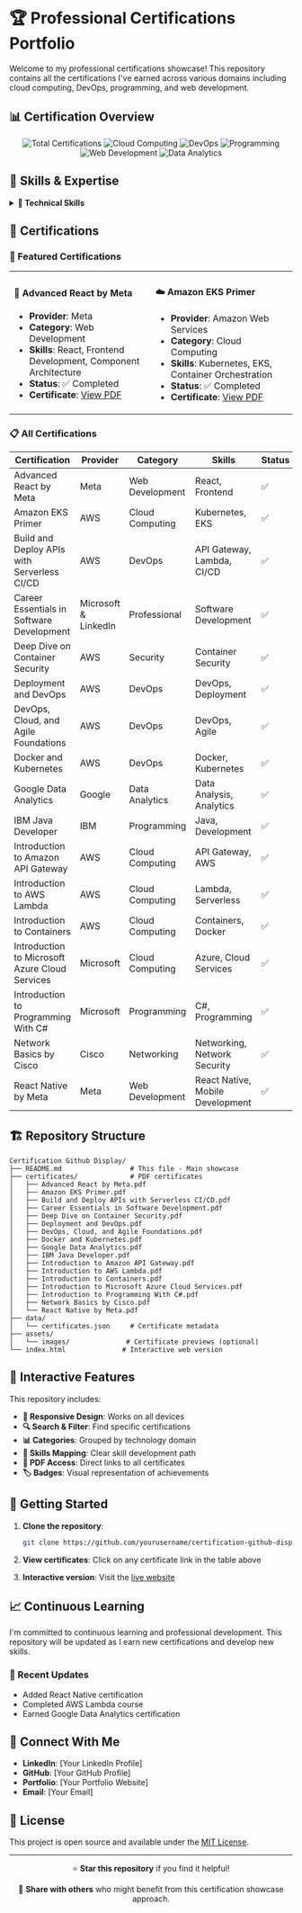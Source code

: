 # 🏆 Professional Certifications Portfolio

Welcome to my professional certifications showcase! This repository contains all the certifications I've earned across various domains including cloud computing, DevOps, programming, and web development.

## 📊 Certification Overview

<div align="center">

![Total Certifications](https://img.shields.io/badge/Total%20Certifications-17-blue)
![Cloud Computing](https://img.shields.io/badge/Cloud%20Computing-6-green)
![DevOps](https://img.shields.io/badge/DevOps-4-orange)
![Programming](https://img.shields.io/badge/Programming-3-purple)
![Web Development](https://img.shields.io/badge/Web%20Development-2-red)
![Data Analytics](https://img.shields.io/badge/Data%20Analytics-1-yellow)

</div>

## 🎯 Skills & Expertise

<details>
<summary><b>🔧 Technical Skills</b></summary>

### Cloud Computing & DevOps
- **AWS Services**: Lambda, API Gateway, EKS, Containers
- **Microsoft Azure**: Cloud Services
- **Container Technologies**: Docker, Kubernetes
- **DevOps Practices**: CI/CD, Deployment, Infrastructure as Code
- **Security**: Container Security, Network Security

### Programming & Development
- **Languages**: Java, C#, JavaScript
- **Frameworks**: React, React Native
- **Web Development**: Frontend Development, API Development
- **Data Analytics**: Google Data Analytics

### Professional Development
- **Software Development**: Career Essentials
- **Agile Methodologies**: Agile Foundations
- **Networking**: Network Basics

</details>

## 📜 Certifications

### 🌟 Featured Certifications

<table>
<tr>
<td width="50%">

#### 🚀 Advanced React by Meta
- **Provider**: Meta
- **Category**: Web Development
- **Skills**: React, Frontend Development, Component Architecture
- **Status**: ✅ Completed
- **Certificate**: [View PDF](./certificates/Advanced%20React%20by%20Meta.pdf)

</td>
<td width="50%">

#### ☁️ Amazon EKS Primer
- **Provider**: Amazon Web Services
- **Category**: Cloud Computing
- **Skills**: Kubernetes, EKS, Container Orchestration
- **Status**: ✅ Completed
- **Certificate**: [View PDF](./certificates/Amazon%20EKS%20Primer.pdf)

</td>
</tr>
</table>

### 📋 All Certifications

| Certification | Provider | Category | Skills | Status | Certificate |
|---------------|----------|----------|--------|--------|-------------|
| Advanced React by Meta | Meta | Web Development | React, Frontend | ✅ | [View](./certificates/Advanced%20React%20by%20Meta.pdf) |
| Amazon EKS Primer | AWS | Cloud Computing | Kubernetes, EKS | ✅ | [View](./certificates/Amazon%20EKS%20Primer.pdf) |
| Build and Deploy APIs with Serverless CI/CD | AWS | DevOps | API Gateway, Lambda, CI/CD | ✅ | [View](./certificates/Build%20and%20Deploy%20APIs%20with%20a%20Serverless%20CICD.pdf) |
| Career Essentials in Software Development | Microsoft & LinkedIn | Professional | Software Development | ✅ | [View](./certificates/Career%20Essentials%20in%20Software%20Development%20by%20Microsoft%20and%20LinkedIn.pdf) |
| Deep Dive on Container Security | AWS | Security | Container Security | ✅ | [View](./certificates/Deep%20Dive%20on%20Container%20Security.pdf) |
| Deployment and DevOps | AWS | DevOps | DevOps, Deployment | ✅ | [View](./certificates/Deployment%20and%20DevOps.pdf) |
| DevOps, Cloud, and Agile Foundations | AWS | DevOps | DevOps, Agile | ✅ | [View](./certificates/DevOps%2C%20Cloud%2C%20and%20Agile%20Foundations.pdf) |
| Docker and Kubernetes | AWS | DevOps | Docker, Kubernetes | ✅ | [View](./certificates/Docker%20and%20Kubernetes.pdf) |
| Google Data Analytics | Google | Data Analytics | Data Analysis, Analytics | ✅ | [View](./certificates/Google%20Data%20Analytics.pdf) |
| IBM Java Developer | IBM | Programming | Java, Development | ✅ | [View](./certificates/IBM%20Java%20Developer.pdf) |
| Introduction to Amazon API Gateway | AWS | Cloud Computing | API Gateway, AWS | ✅ | [View](./certificates/Introduction%20to%20Amazon%20API%20Gateway.pdf) |
| Introduction to AWS Lambda | AWS | Cloud Computing | Lambda, Serverless | ✅ | [View](./certificates/Introduction%20to%20AWS%20Lambda.pdf) |
| Introduction to Containers | AWS | Cloud Computing | Containers, Docker | ✅ | [View](./certificates/Introduction%20to%20Containers.pdf) |
| Introduction to Microsoft Azure Cloud Services | Microsoft | Cloud Computing | Azure, Cloud Services | ✅ | [View](./certificates/Introduction%20to%20Microsoft%20Azure%20Cloud%20Services.pdf) |
| Introduction to Programming With C# | Microsoft | Programming | C#, Programming | ✅ | [View](./certificates/Introduction%20to%20Programming%20With%20C%23.pdf) |
| Network Basics by Cisco | Cisco | Networking | Networking, Network Security | ✅ | [View](./certificates/Network%20Basics%20by%20Cisco.pdf) |
| React Native by Meta | Meta | Web Development | React Native, Mobile Development | ✅ | [View](./certificates/React%20Native%20by%20Meta.pdf) |

## 🏗️ Repository Structure

```
Certification Github Display/
├── README.md                 # This file - Main showcase
├── certificates/             # PDF certificates
│   ├── Advanced React by Meta.pdf
│   ├── Amazon EKS Primer.pdf
│   ├── Build and Deploy APIs with Serverless CI/CD.pdf
│   ├── Career Essentials in Software Development.pdf
│   ├── Deep Dive on Container Security.pdf
│   ├── Deployment and DevOps.pdf
│   ├── DevOps, Cloud, and Agile Foundations.pdf
│   ├── Docker and Kubernetes.pdf
│   ├── Google Data Analytics.pdf
│   ├── IBM Java Developer.pdf
│   ├── Introduction to Amazon API Gateway.pdf
│   ├── Introduction to AWS Lambda.pdf
│   ├── Introduction to Containers.pdf
│   ├── Introduction to Microsoft Azure Cloud Services.pdf
│   ├── Introduction to Programming With C#.pdf
│   ├── Network Basics by Cisco.pdf
│   └── React Native by Meta.pdf
├── data/
│   └── certificates.json     # Certificate metadata
├── assets/
│   └── images/              # Certificate previews (optional)
└── index.html              # Interactive web version
```

## 🎨 Interactive Features

This repository includes:

- **📱 Responsive Design**: Works on all devices
- **🔍 Search & Filter**: Find specific certifications
- **📊 Categories**: Grouped by technology domain
- **🎯 Skills Mapping**: Clear skill development path
- **📄 PDF Access**: Direct links to all certificates
- **🏷️ Badges**: Visual representation of achievements

## 🚀 Getting Started

1. **Clone the repository**:
   ```bash
   git clone https://github.com/yourusername/certification-github-display.git
   ```

2. **View certificates**: Click on any certificate link in the table above

3. **Interactive version**: Visit the [live website](https://yourusername.github.io/certification-github-display)

## 📈 Continuous Learning

I'm committed to continuous learning and professional development. This repository will be updated as I earn new certifications and develop new skills.

### 🔄 Recent Updates
- Added React Native certification
- Completed AWS Lambda course
- Earned Google Data Analytics certification

## 🤝 Connect With Me

- **LinkedIn**: [Your LinkedIn Profile]
- **GitHub**: [Your GitHub Profile]
- **Portfolio**: [Your Portfolio Website]
- **Email**: [Your Email]

## 📄 License

This project is open source and available under the [MIT License](LICENSE).

---

<div align="center">

⭐ **Star this repository** if you find it helpful!

🔗 **Share with others** who might benefit from this certification showcase approach.

</div> 